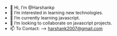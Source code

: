 - 👋 Hi, I’m @Harshankp
- 👀 I’m interested in learning new technologies.
- 🌱 I’m currently learning javascript.
- 💞️ I’m looking to collaborate on javascript projects.
- 📫 To Contact: --> harshank2007@gmail.com 

<!---
Harshankp/Harshankp is a ✨ special ✨ repository because its `README.md` (this file) appears on your GitHub profile.
You can click the Preview link to take a look at your changes.
--->
